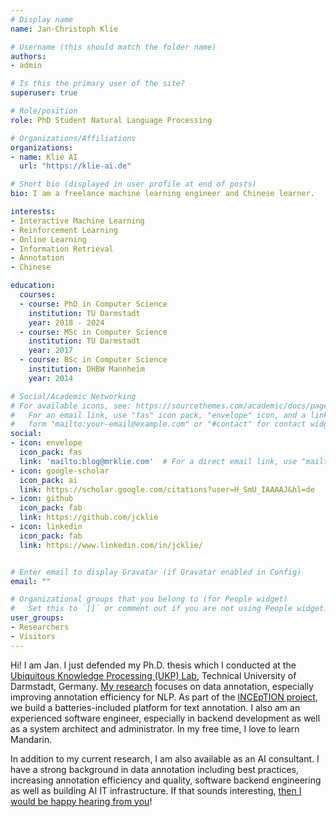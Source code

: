 ```yaml
---
# Display name
name: Jan-Christoph Klie

# Username (this should match the folder name)
authors:
- admin

# Is this the primary user of the site?
superuser: true

# Role/position
role: PhD Student Natural Language Processing

# Organizations/Affiliations
organizations:
- name: Klie AI
  url: "https://klie-ai.de"

# Short bio (displayed in user profile at end of posts)
bio: I am a freelance machine learning engineer and Chinese learner.

interests:
- Interactive Machine Learning
- Reinforcement Learning
- Online Learning
- Information Retrieval
- Annotation
- Chinese

education:
  courses:
  - course: PhD in Computer Science
    institution: TU Darmstadt
    year: 2018 - 2024
  - course: MSc in Computer Science
    institution: TU Darmstadt
    year: 2017
  - course: BSc in Computer Science
    institution: DHBW Mannheim
    year: 2014

# Social/Academic Networking
# For available icons, see: https://sourcethemes.com/academic/docs/page-builder/#icons
#   For an email link, use "fas" icon pack, "envelope" icon, and a link in the
#   form "mailto:your-email@example.com" or "#contact" for contact widget.
social:
- icon: envelope
  icon_pack: fas
  link: 'mailto:blog@mrklie.com'  # For a direct email link, use "mailto:test@example.org".
- icon: google-scholar
  icon_pack: ai
  link: https://scholar.google.com/citations?user=H_SmU_IAAAAJ&hl=de
- icon: github
  icon_pack: fab
  link: https://github.com/jcklie
- icon: linkedin
  icon_pack: fab
  link: https://www.linkedin.com/in/jcklie/


# Enter email to display Gravatar (if Gravatar enabled in Config)
email: ""

# Organizational groups that you belong to (for People widget)
#   Set this to `[]` or comment out if you are not using People widget.
user_groups:
- Researchers
- Visitors
---
```



Hi! I am Jan. I just defended my Ph.D. thesis which I conducted at the [Ubiquitous Knowledge Processing (UKP) Lab](https://www.informatik.tu-darmstadt.de/ukp/ukp_home/index.en.jsp), Technical University of Darmstadt, Germany. [My research](https://scholar.google.com/citations?user=H_SmU_IAAAAJ&hl=en) focuses on data annotation, especially improving annotation efficiency for NLP. As part of the [INCEpTION project](https://inception-project.github.io/), we build a batteries-included platform for text annotation. I also am an experienced software engineer, especially in backend development as well as a system architect and administrator. In my free time, I love to learn Mandarin.

In addition to my current research, I am also available as an AI consultant. 
I have a strong background in data annotation including best practices, increasing annotation efficiency and quality, software backend engineering as well as building AI IT infrastructure.
If that sounds interesting, [then I would be happy hearing from you](https://klie-ai.de)!

